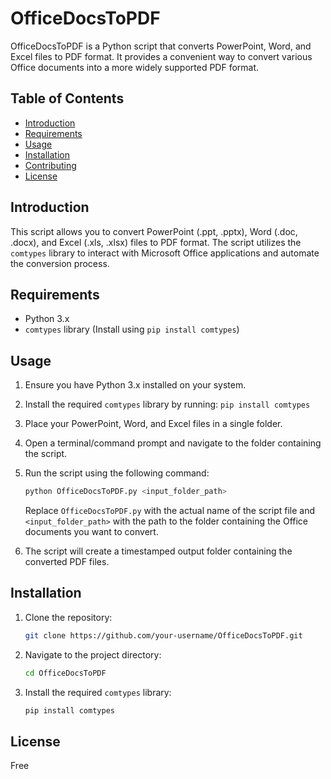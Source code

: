 # OfficeDocsToPDF

OfficeDocsToPDF is a Python script that converts PowerPoint, Word, and Excel files to PDF format. It provides a convenient way to convert various Office documents into a more widely supported PDF format.

## Table of Contents

- [Introduction](#introduction)
- [Requirements](#requirements)
- [Usage](#usage)
- [Installation](#installation)
- [Contributing](#contributing)
- [License](#license)

## Introduction

This script allows you to convert PowerPoint (.ppt, .pptx), Word (.doc, .docx), and Excel (.xls, .xlsx) files to PDF format. The script utilizes the `comtypes` library to interact with Microsoft Office applications and automate the conversion process.

## Requirements

- Python 3.x
- `comtypes` library (Install using `pip install comtypes`)

## Usage

1. Ensure you have Python 3.x installed on your system.
2. Install the required `comtypes` library by running: `pip install comtypes`
3. Place your PowerPoint, Word, and Excel files in a single folder.
4. Open a terminal/command prompt and navigate to the folder containing the script.
5. Run the script using the following command:

   ```sh
   python OfficeDocsToPDF.py <input_folder_path>
   ```

   Replace `OfficeDocsToPDF.py` with the actual name of the script file and `<input_folder_path>` with the path to the folder containing the Office documents you want to convert.

6. The script will create a timestamped output folder containing the converted PDF files.

## Installation

1. Clone the repository:

   ```sh
   git clone https://github.com/your-username/OfficeDocsToPDF.git
   ```

2. Navigate to the project directory:

   ```sh
   cd OfficeDocsToPDF
   ```

3. Install the required `comtypes` library:

   ```sh
   pip install comtypes
   ```

## License

Free